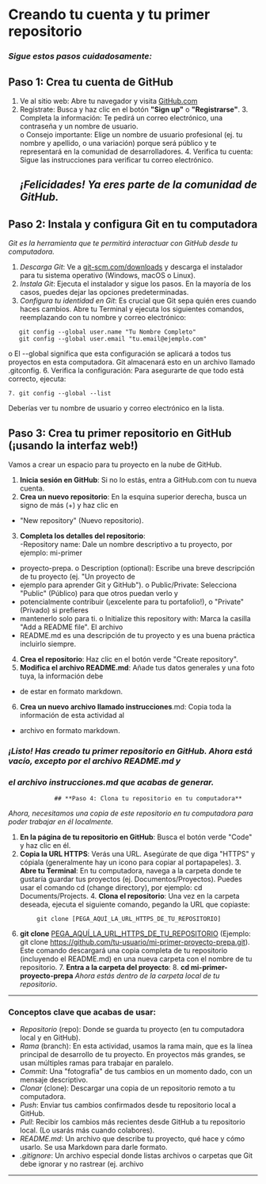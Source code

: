  # Creando tu cuenta y tu primer repositorio
  ### *Sigue estos pasos cuidadosamente:*
## **Paso 1: Crea tu cuenta de GitHub**
  1. Ve al sitio web: Abre tu navegador y visita [GitHub.com](https://github.com/)
   2. Regístrate: Busca y haz clic en el botón **"Sign up"** o **"Registrarse"**. 
    3. Completa la información: Te pedirá un correo electrónico, una contraseña y un nombre de usuario.  
    o Consejo importante: Elige un nombre de usuario profesional (ej. tu nombre y apellido, o 
    una variación) porque será público y te representará en la comunidad de desarrolladores. 
         4. Verifica tu cuenta: Sigue las instrucciones para verificar tu correo electrónico. 
      ## *¡Felicidades! Ya eres parte de la comunidad de GitHub.* 
  ## **Paso 2: Instala y configura Git en tu computadora**
 *Git es la herramienta que te permitirá interactuar con GitHub desde tu computadora.* 
 1. *Descarga Git*: Ve a [git-scm.com/downloads](https://git-scm.com/downloads) y descarga el instalador para tu sistema operativo 
 (Windows, macOS o Linux). 
   2. *Instala Git*: Ejecuta el instalador y sigue los pasos. En la mayoría de los casos, puedes dejar las 
   opciones predeterminadas. 
 3. *Configura tu identidad en Git*: Es crucial que Git sepa quién eres cuando haces cambios. Abre tu 
 Terminal  y ejecuta los siguientes comandos, reemplazando con tu nombre y correo electrónico:  
```
   git config --global user.name "Tu Nombre Completo"
   git config --global user.email "tu.email@ejemplo.com"
   ```
o El --global significa que esta configuración se aplicará a todos tus proyectos en esta 
computadora. Git almacenará esto en un archivo llamado .gitconfig. 
6. Verifica la configuración: Para asegurarte de que todo está correcto, ejecuta: 
```
7. git config --global --list
```
Deberías ver tu nombre de usuario y correo electrónico en la lista. 
  ## **Paso 3: Crea tu primer repositorio en GitHub (¡usando la interfaz web!)** 
Vamos a crear un espacio para tu proyecto en la nube de GitHub. 
1. **Inicia sesión en GitHub**: Si no lo estás, entra a GitHub.com con tu nueva cuenta. 
2. **Crea un nuevo repositorio**: En la esquina superior derecha, busca un signo de más (+) y haz clic en 
- "New repository" (Nuevo repositorio). 
3. **Completa los detalles del repositorio**:  
-Repository name: Dale un nombre descriptivo a tu proyecto, por ejemplo: mi-primer
- proyecto-prepa. 
 o Description (optional): Escribe una breve descripción de tu proyecto (ej. "Un proyecto de 
- ejemplo para aprender Git y GitHub"). 
 o Public/Private: Selecciona "Public" (Público) para que otros puedan verlo y 
- potencialmente contribuir (¡excelente para tu portafolio!), o "Private" (Privado) si prefieres 
- mantenerlo solo para ti. 
 o Initialize this repository with: Marca la casilla "Add a README file". El archivo 
- README.md es una descripción de tu proyecto y es una buena práctica incluirlo siempre. 
4. **Crea el repositorio**: Haz clic en el botón verde "Create repository". 
5. **Modifica el archivo README.md**: Añade tus datos generales y una foto tuya, la información debe 
- de estar en formato markdown. 
6. **Crea un nuevo archivo llamado instrucciones**.md: Copia toda la información de esta actividad al 
- archivo en formato markdown. 
### *¡Listo! Has creado tu primer repositorio en GitHub. Ahora está vacío, excepto por el archivo README.md y*
### *el archivo instrucciones.md que acabas de generar.* 
                 ## **Paso 4: Clona tu repositorio en tu computadora**
*Ahora, necesitamos una copia de este repositorio en tu computadora para poder trabajar en él localmente.*
1. **En la página de tu repositorio en GitHub**: Busca el botón verde "Code" y haz clic en él. 
  2. **Copia la URL HTTPS**: Verás una URL. Asegúrate de que diga "HTTPS" y cópiala (generalmente 
  hay un icono para copiar al portapapeles). 
    3. **Abre tu Terminal**: En tu computadora, navega a la carpeta donde te gustaría guardar tus proyectos 
    (ej. Documentos/Proyectos). Puedes usar el comando cd (change directory), por ejemplo: cd 
    Documents/Projects. 
       4. **Clona el repositorio**: Una vez en la carpeta deseada, ejecuta el siguiente comando, pegando la URL 
       que copiaste:
```
        git clone [PEGA_AQUÍ_LA_URL_HTTPS_DE_TU_REPOSITORIO]
```
6. **git clone** [PEGA_AQUÍ_LA_URL_HTTPS_DE_TU_REPOSITORIO](https://github.com/AaronYepez/PrimerWork/tree/main) 
(Ejemplo: git clone https://github.com/tu-usuario/mi-primer-proyecto-prepa.git). Este comando 
descargará una copia completa de tu repositorio (incluyendo el README.md) en una nueva carpeta 
con el nombre de tu repositorio. 
   7. **Entra a la carpeta del proyecto**: 
    8. **cd mi-primer-proyecto-prepa** 
    *Ahora estás dentro de la carpeta local de tu repositorio*.
---
### **Conceptos clave que acabas de usar:** 
-  *Repositorio* (repo): Donde se guarda tu proyecto (en tu computadora local y en GitHub). 
-  *Rama* (branch): En esta actividad, usamos la rama main, que es la línea principal de desarrollo de tu 
proyecto. En proyectos más grandes, se usan múltiples ramas para trabajar en paralelo. 
-  *Commit*: Una "fotografía" de tus cambios en un momento dado, con un mensaje descriptivo. 
-  *Clonar* (clone): Descargar una copia de un repositorio remoto a tu computadora. 
-  *Push*: Enviar tus cambios confirmados desde tu repositorio local a GitHub. 
-  *Pull*: Recibir los cambios más recientes desde GitHub a tu repositorio local. (Lo usarás más cuando 
colabores). 
 -  *README.md*: Un archivo que describe tu proyecto, qué hace y cómo usarlo. Se usa Markdown 
para darle formato. 
-  *.gitignore*: Un archivo especial donde listas archivos o carpetas que Git debe ignorar y no rastrear 
(ej. archivo
---
